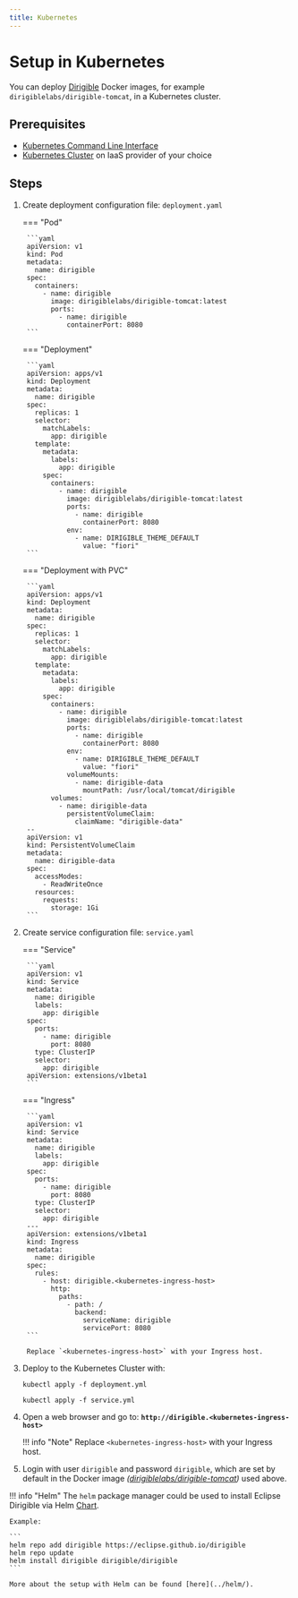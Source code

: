 ```yaml
---
title: Kubernetes
---
```


Setup in Kubernetes
===


You can deploy [Dirigible](https://hub.docker.com/r/dirigiblelabs) Docker images, for example `dirigiblelabs/dirigible-tomcat`, in a Kubernetes cluster.

Prerequisites
---

- [Kubernetes Command Line Interface](https://kubernetes.io/docs/tasks/tools/install-kubectl/)
- [Kubernetes Cluster](https://kubernetes.io/docs/setup/pick-right-solution/) on IaaS provider of your choice

Steps
---

1. Create deployment configuration file: `deployment.yaml`

    === "Pod"

        ```yaml
        apiVersion: v1
        kind: Pod
        metadata:
          name: dirigible
        spec:
          containers:
            - name: dirigible
              image: dirigiblelabs/dirigible-tomcat:latest
              ports:
                - name: dirigible
                  containerPort: 8080
        ```

    === "Deployment"

        ```yaml
        apiVersion: apps/v1
        kind: Deployment
        metadata:
          name: dirigible
        spec:
          replicas: 1
          selector:
            matchLabels:
              app: dirigible
          template:
            metadata:
              labels:
                app: dirigible
            spec:
              containers:
                - name: dirigible
                  image: dirigiblelabs/dirigible-tomcat:latest
                  ports:
                    - name: dirigible
                      containerPort: 8080
                  env:
                    - name: DIRIGIBLE_THEME_DEFAULT
                      value: "fiori"
        ```

    === "Deployment with PVC"

        ```yaml
        apiVersion: apps/v1
        kind: Deployment
        metadata:
          name: dirigible
        spec:
          replicas: 1
          selector:
            matchLabels:
              app: dirigible
          template:
            metadata:
              labels:
                app: dirigible
            spec:
              containers:
                - name: dirigible
                  image: dirigiblelabs/dirigible-tomcat:latest
                  ports:
                    - name: dirigible
                      containerPort: 8080
                  env:
                    - name: DIRIGIBLE_THEME_DEFAULT
                      value: "fiori"
                  volumeMounts:
                    - name: dirigible-data
                      mountPath: /usr/local/tomcat/dirigible
              volumes:
                - name: dirigible-data
                  persistentVolumeClaim:
                    claimName: "dirigible-data"
        --
        apiVersion: v1
        kind: PersistentVolumeClaim
        metadata:
          name: dirigible-data
        spec:
          accessModes:
            - ReadWriteOnce
          resources:
            requests:
              storage: 1Gi
        ```

1. Create service configuration file: `service.yaml`

    === "Service"

        ```yaml
        apiVersion: v1
        kind: Service
        metadata:
          name: dirigible
          labels:
            app: dirigible
        spec:
          ports:
            - name: dirigible
              port: 8080
          type: ClusterIP
          selector:
            app: dirigible
        apiVersion: extensions/v1beta1
        ```

    === "Ingress"

        ```yaml
        apiVersion: v1
        kind: Service
        metadata:
          name: dirigible
          labels:
            app: dirigible
        spec:
          ports:
            - name: dirigible
              port: 8080
          type: ClusterIP
          selector:
            app: dirigible
        ---
        apiVersion: extensions/v1beta1
        kind: Ingress
        metadata:
          name: dirigible
        spec:
          rules:
            - host: dirigible.<kubernetes-ingress-host>
              http:
                paths:
                  - path: /
                    backend:
                      serviceName: dirigible
                      servicePort: 8080
        ```

        Replace `<kubernetes-ingress-host>` with your Ingress host.

1. Deploy to the Kubernetes Cluster with:

    ```
    kubectl apply -f deployment.yml

    kubectl apply -f service.yml
    ```


1. Open a web browser and go to: **`http://dirigible.<kubernetes-ingress-host>`**

	!!! info "Note"
		Replace `<kubernetes-ingress-host>` with your Ingress host.

1. Login with user `dirigible` and password `dirigible`, which are set by default in the Docker image _([dirigiblelabs/dirigible-tomcat](https://hub.docker.com/r/dirigiblelabs/dirigible-tomcat/tags))_ used above.

!!! info "Helm"
    The `helm` package manager could be used to install Eclipse Dirigible via Helm [Chart](https://artifacthub.io/packages/search?page=1&org=dirigiblelabs).

    Example:

    ```
    helm repo add dirigible https://eclipse.github.io/dirigible
    helm repo update
    helm install dirigible dirigible/dirigible
    ```

    More about the setup with Helm can be found [here](../helm/).
